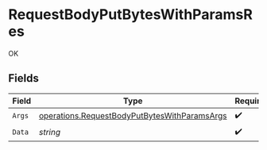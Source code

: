 # RequestBodyPutBytesWithParamsRes

OK


## Fields

| Field                                                                                                        | Type                                                                                                         | Required                                                                                                     | Description                                                                                                  |
| ------------------------------------------------------------------------------------------------------------ | ------------------------------------------------------------------------------------------------------------ | ------------------------------------------------------------------------------------------------------------ | ------------------------------------------------------------------------------------------------------------ |
| `Args`                                                                                                       | [operations.RequestBodyPutBytesWithParamsArgs](../../models/operations/requestbodyputbyteswithparamsargs.md) | :heavy_check_mark:                                                                                           | N/A                                                                                                          |
| `Data`                                                                                                       | *string*                                                                                                     | :heavy_check_mark:                                                                                           | N/A                                                                                                          |